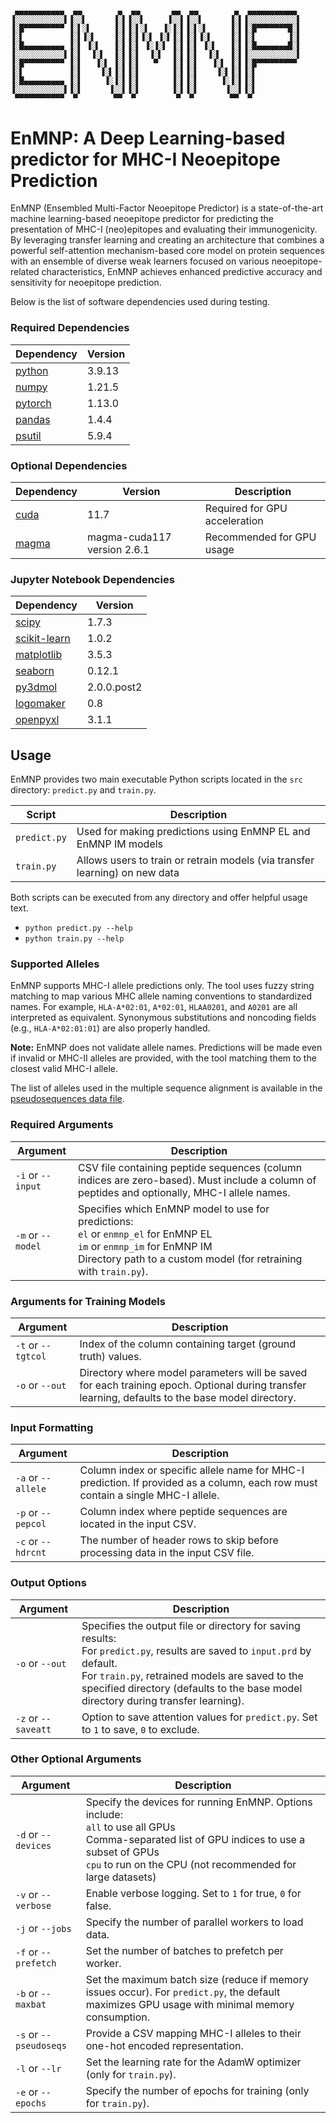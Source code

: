 ## 
     ▄▄▄▄▄▄▄▄▄▄▄  ▄▄        ▄  ▄▄       ▄▄  ▄▄        ▄  ▄▄▄▄▄▄▄▄▄▄▄ 
    ▐░░░░░░░░░░░▌▐░░▌      ▐░▌▐░░▌     ▐░░▌▐░░▌      ▐░▌▐░░░░░░░░░░░▌
    ▐░█▀▀▀▀▀▀▀▀▀ ▐░▌░▌     ▐░▌▐░▌░▌   ▐░▐░▌▐░▌░▌     ▐░▌▐░█▀▀▀▀▀▀▀█░▌
    ▐░▌          ▐░▌▐░▌    ▐░▌▐░▌▐░▌ ▐░▌▐░▌▐░▌▐░▌    ▐░▌▐░▌       ▐░▌
    ▐░█▄▄▄▄▄▄▄▄▄ ▐░▌ ▐░▌   ▐░▌▐░▌ ▐░▐░▌ ▐░▌▐░▌ ▐░▌   ▐░▌▐░█▄▄▄▄▄▄▄█░▌
    ▐░░░░░░░░░░░▌▐░▌  ▐░▌  ▐░▌▐░▌  ▐░▌  ▐░▌▐░▌  ▐░▌  ▐░▌▐░░░░░░░░░░░▌
    ▐░█▀▀▀▀▀▀▀▀▀ ▐░▌   ▐░▌ ▐░▌▐░▌   ▀   ▐░▌▐░▌   ▐░▌ ▐░▌▐░█▀▀▀▀▀▀▀▀▀ 
    ▐░▌          ▐░▌    ▐░▌▐░▌▐░▌       ▐░▌▐░▌    ▐░▌▐░▌▐░▌          
    ▐░█▄▄▄▄▄▄▄▄▄ ▐░▌     ▐░▐░▌▐░▌       ▐░▌▐░▌     ▐░▐░▌▐░▌          
    ▐░░░░░░░░░░░▌▐░▌      ▐░░▌▐░▌       ▐░▌▐░▌      ▐░░▌▐░▌          
     ▀▀▀▀▀▀▀▀▀▀▀  ▀        ▀▀  ▀         ▀  ▀        ▀▀  ▀           



# EnMNP: A Deep Learning-based predictor for MHC-I Neoepitope Prediction

EnMNP (Ensembled Multi-Factor Neoepitope Predictor) is a state-of-the-art machine learning-based neoepitope predictor for predicting the presentation of MHC-I (neo)epitopes and evaluating their immunogenicity. By leveraging transfer learning and creating an architecture that combines a powerful self-attention mechanism-based core model on protein sequences with an ensemble of diverse weak learners focused on various neoepitope-related characteristics, EnMNP achieves enhanced predictive accuracy and sensitivity for neoepitope prediction.

Below is the list of software dependencies used during testing.

### Required Dependencies

| Dependency | Version |
|------------|---------|
| [python](https://www.python.org) | 3.9.13 |
| [numpy](https://numpy.org) | 1.21.5 |
| [pytorch](https://pytorch.org) | 1.13.0 |
| [pandas](https://pandas.pydata.org) | 1.4.4 |
| [psutil](https://pypi.org/project/psutil) | 5.9.4 |

### Optional Dependencies

| Dependency | Version | Description |
|------------|---------|-------------|
| [cuda](https://developer.nvidia.com/cuda-downloads) | 11.7 | Required for GPU acceleration |
| [magma](https://developer.nvidia.com/magma) | magma-cuda117 version 2.6.1 | Recommended for GPU usage |

### Jupyter Notebook Dependencies

| Dependency | Version |
|------------|---------|
| [scipy](https://scipy.org/) | 1.7.3 |
| [scikit-learn](https://scikit-learn.org) | 1.0.2 |
| [matplotlib](https://matplotlib.org/) | 3.5.3 |
| [seaborn](https://seaborn.pydata.org/) | 0.12.1 |
| [py3dmol](https://pypi.org/project/py3Dmol/) | 2.0.0.post2 |
| [logomaker](https://pypi.org/project/logomaker/) | 0.8 |
| [openpyxl](https://pypi.org/project/openpyxl) | 3.1.1 |

## Usage

EnMNP provides two main executable Python scripts located in the `src` directory: `predict.py` and `train.py`.

| Script        | Description |
|---------------|-------------|
| `predict.py`  | Used for making predictions using EnMNP EL and EnMNP IM models |
| `train.py`    | Allows users to train or retrain models (via transfer learning) on new data |

Both scripts can be executed from any directory and offer helpful usage text.
* `python predict.py --help`
* `python train.py --help`

### Supported Alleles

EnMNP supports MHC-I allele predictions only. The tool uses fuzzy string matching to map various MHC allele naming conventions to standardized names. For example, `HLA-A*02:01`, `A*02:01`, `HLAA0201`, and `A0201` are all interpreted as equivalent. Synonymous substitutions and noncoding fields (e.g., `HLA-A*02:01:01`) are also properly handled.

**Note:** EnMNP does not validate allele names. Predictions will be made even if invalid or MHC-II alleles are provided, with the tool matching them to the closest valid MHC-I allele.

The list of alleles used in the multiple sequence alignment is available in the [pseudosequences data file](data/pseudoseqs.csv).

### Required Arguments

| Argument | Description |
|----------|-------------|
| `-i` or `--input` | CSV file containing peptide sequences (column indices are zero-based). Must include a column of peptides and optionally, MHC-I allele names. |
| `-m` or `--model` | Specifies which EnMNP model to use for predictions: <br> `el` or `enmnp_el` for EnMNP EL <br> `im` or `enmnp_im` for EnMNP IM <br> Directory path to a custom model (for retraining with `train.py`). |

### Arguments for Training Models

| Argument | Description |
|----------|-------------|
| `-t` or `--tgtcol` | Index of the column containing target (ground truth) values. |
| `-o` or `--out` | Directory where model parameters will be saved for each training epoch. Optional during transfer learning, defaults to the base model directory. |

### Input Formatting

| Argument | Description |
|----------|-------------|
| `-a` or `--allele` | Column index or specific allele name for MHC-I prediction. If provided as a column, each row must contain a single MHC-I allele. |
| `-p` or `--pepcol` | Column index where peptide sequences are located in the input CSV. |
| `-c` or `--hdrcnt` | The number of header rows to skip before processing data in the input CSV file. |

### Output Options

| Argument | Description |
|----------|-------------|
| `-o` or `--out` | Specifies the output file or directory for saving results: <br> For `predict.py`, results are saved to `input.prd` by default. <br> For `train.py`, retrained models are saved to the specified directory (defaults to the base model directory during transfer learning). |
| `-z` or `--saveatt` | Option to save attention values for `predict.py`. Set to `1` to save, `0` to exclude. |

### Other Optional Arguments

| Argument | Description |
|----------|-------------|
| `-d` or `--devices` | Specify the devices for running EnMNP. Options include: <br> `all` to use all GPUs <br> Comma-separated list of GPU indices to use a subset of GPUs <br> `cpu` to run on the CPU (not recommended for large datasets) |
| `-v` or `--verbose` | Enable verbose logging. Set to `1` for true, `0` for false. |
| `-j` or `--jobs` | Specify the number of parallel workers to load data. |
| `-f` or `--prefetch` | Set the number of batches to prefetch per worker. |
| `-b` or `--maxbat` | Set the maximum batch size (reduce if memory issues occur). For `predict.py`, the default maximizes GPU usage with minimal memory consumption. |
| `-s` or `--pseudoseqs` | Provide a CSV mapping MHC-I alleles to their one-hot encoded representation. |
| `-l` or `--lr` | Set the learning rate for the AdamW optimizer (only for `train.py`). |
| `-e` or `--epochs` | Specify the number of epochs for training (only for `train.py`). |

